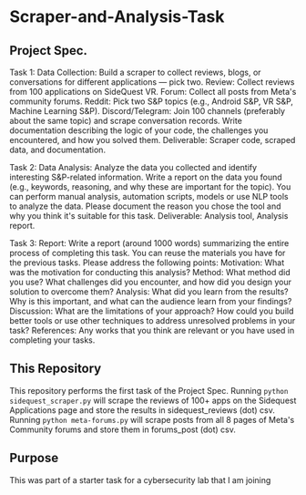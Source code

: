 # Scraper-and-Analysis-Task

## Project Spec.
Task 1: Data Collection:
Build a scraper to collect reviews, blogs, or conversations for different applications — pick two.
Review: Collect reviews from 100 applications on SideQuest VR.
Forum: Collect all posts from Meta's community forums.
Reddit: Pick two S&P topics (e.g., Android S&P, VR S&P, Machine Learning S&P).
Discord/Telegram: Join 100 channels (preferably about the same topic) and scrape conversation records.
Write documentation describing the logic of your code, the challenges you encountered, and how you solved them.
Deliverable: Scraper code, scraped data, and documentation.

Task 2: Data Analysis:
Analyze the data you collected and identify interesting S&P-related information. Write a report on the data you found (e.g., keywords, reasoning, and why these are important for the topic).
You can perform manual analysis, automation scripts, models or use NLP tools to analyze the data. Please document the reason you chose the tool and why you think it's suitable for this task.
Deliverable: Analysis tool, Analysis report.

Task 3: Report:
Write a report (around 1000 words) summarizing the entire process of completing this task. You can reuse the materials you have for the previous tasks. Please address the following points:
Motivation: What was the motivation for conducting this analysis?
Method: What method did you use? What challenges did you encounter, and how did you design your solution to overcome them?
Analysis: What did you learn from the results? Why is this important, and what can the audience learn from your findings?
Discussion: What are the limitations of your approach? How could you build better tools or use other techniques to address unresolved problems in your task?
References: Any works that you think are relevant or you have used in completing your tasks.

## This Repository
This repository performs the first task of the Project Spec. Running `python sidequest_scraper.py` will scrape the reviews of 100+ apps on the Sidequest Applications page and store the results in sidequest_reviews (dot) csv. Running `python meta-forums.py` will scrape posts from all 8 pages of Meta's Community forums and store them in forums_post (dot) csv.

## Purpose
This was part of a starter task for a cybersecurity lab that I am joining
